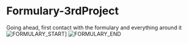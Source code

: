 # Formulary-3rdProject
Going ahead, first contact with the formulary and everything around it
![FORMULARY_START](https://github.com/vinoduarte/TimerByMyselfJs-8thProject/assets/139930713/46540d0a-b2d7-4534-a07f-31744f66d5b9)]
![FORMULARY_END](https://github.com/vinoduarte/TimerByMyselfJs-8thProject/assets/139930713/41c6752e-45c9-454a-add6-b32e1519a052)
